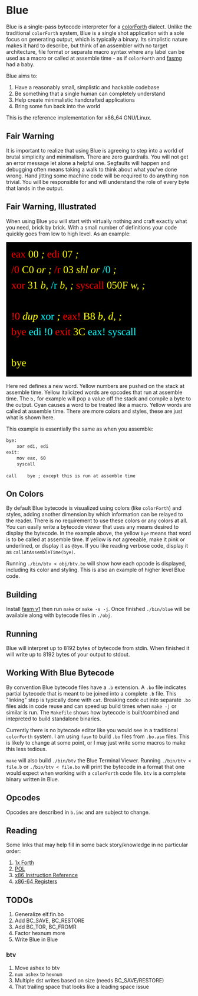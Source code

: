 # Blue

Blue is a single-pass bytecode interpreter for a [colorForth](https://colorforth.github.io/index.html) dialect.
Unlike the traditional `colorForth` system, Blue is a single shot application with a sole focus on generating
output, which is typically a binary. Its simplistic nature makes it hard to describe, but think of an assembler
with no target architecture, file format or separate macro syntax where any label can be used as a macro or 
called at assemble time - as if `colorForth` and [fasmg](https://flatassembler.net/docs.php?article=fasmg) had 
a baby.

Blue aims to:

1. Have a reasonably small, simplistic and hackable codebase
1. Be something that a single human can completely understand
1. Help create minimalistic handcrafted applications
1. Bring some fun back into the world

This is the reference implementation for x86_64 GNU/Linux.

## Fair Warning

It is important to realize that using Blue is agreeing to step into a world of brutal simplicity and minimalism.
There are zero guardrails. You will not get an error message let alone a helpful one. Segfaults will happen and
debugging often means taking a walk to think about what you've done wrong. Hand jitting some machine code will be
required to do anything non trivial. You will be responsible for and will understand the role of every byte that
lands in the output.

## Fair Warning, Illustrated

When using Blue you will start with virtually nothing and craft exactly what you need, brick by brick. With a 
small number of definitions your code quickly goes from low to high level. As an example:

<img src="./fairwarning.svg">

Here red defines a new word. Yellow numbers are pushed on the stack at assemble time. Yellow italicized words are
opcodes that run at assemble time. The `b,` for example will pop a value off the stack and compile a byte to the
output. Cyan causes a word to be treated like a macro. Yellow words are called at assemble time. There are more
colors and styles, these are just what is shown here.

This example is essentially the same as when you assemble:

```
bye:
	xor	edi, edi
exit:
	mov	eax, 60
	syscall

call	bye	; except this is run at assemble time
```

## On Colors

By default Blue bytecode is visualized using colors (like `colorForth`) and styles, adding another dimension by
which information can be relayed to the reader. There is no requirement to use these colors or any colors at
all. You can easily write a bytecode viewer that uses any means desired to display the bytecode. In the example
above, the yellow `bye` means that word is to be called at assemble time. If yellow is not agreeable, make it pink
or underlined, or display it as `@bye`. If you like reading verbose code, display it as `callAtAssembleTime(bye)`.

Running `./bin/btv < obj/btv.bo` will show how each opcode is displayed, including its color and styling. This is
also an example of higher level Blue code.

## Building

Install [fasm v1](https://flatassembler.net/) then run `make` or `make -s -j`. Once finished `./bin/blue` will be
available along with bytecode files in `./obj`.

## Running

Blue will interpret up to 8192 bytes of bytecode from stdin. When finished it will write up to 8192 bytes of your
output to stdout.

## Working With Blue Bytecode

By convention Blue bytecode files have a `.b` extension. A `.bo` file indicates partial bytecode that is meant to
be joined into a complete `.b` file. This "linking" step is typically done with `cat`. Breaking code out into
separate `.bo` files aids in code reuse and can speed up build times when `make -j` or similar is run. The
`Makefile` shows how bytecode is built/combined and intepreted to build standalone binaries.

Currently there is no bytecode editor like you would see in a traditional `colorForth` system. I am using `fasm`
to build `.bo` files from `.bo.asm` files. This is likely to change at some point, or I may just write some macros
to make this less tedious. 

`make` will also build `./bin/btv` the Blue Terminal Viewer. Running `./bin/btv < file.b` or `./bin/btv < file.bo`
will print the bytecode in a format that one would expect when working with a `colorForth` code file. `btv` is a
complete binary written in Blue.

## Opcodes

Opcodes are described in `b.inc` and are subject to change.

## Reading

Some links that may help fill in some back story/knowledge in no particular order:

1. [1x Forth](https://www.ultratechnology.com/1xforth.htm)
1. [POL](https://colorforth.github.io/POL.htm)
1. [x86 Instruction Reference](https://www.felixcloutier.com/x86/)
1. [x86-64 Registers](https://wiki.osdev.org/CPU_Registers_x86-64)

## TODOs

1. Generalize elf.fin.bo
1. Add BC_SAVE, BC_RESTORE
1. Add BC_TOR, BC_FROMR
1. Factor hexnum more
1. Write Blue in Blue

### btv

1. Move ashex to btv
1. `num ashex` to `hexnum`
1. Multiple dst writes based on size (needs BC_SAVE/RESTORE)
1. That trailing space that looks like a leading space issue
